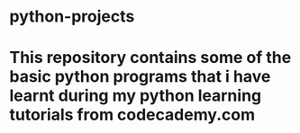 python-projects
===============
This repository contains some of the basic python programs that i have learnt during my python learning tutorials from
codecademy.com
==============

